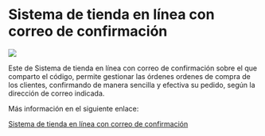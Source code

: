 # Sistema de tienda en línea con correo de confirmación
<img src="https://i0.wp.com/www.configuroweb.com/wp-content/uploads/2022/06/Sistema-de-tienda-en-linea-con-correo-de-confirmacion-1.png?resize=800%2C500&ssl=1">

Este de Sistema de tienda en línea con correo de confirmación sobre el que comparto el código, permite gestionar las órdenes ordenes de compra de los clientes, confirmando de manera sencilla y efectiva su pedido, según la dirección de correo indicada.

Más información en el siguiente enlace:

<a href="https://www.configuroweb.com/sistema-de-tienda-en-linea-con-correo-de-confirmacion/">Sistema de tienda en línea con correo de confirmación</a>
